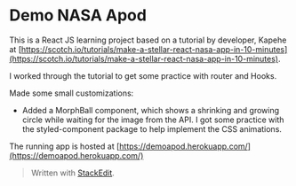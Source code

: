 # Demo NASA Apod
This is a React JS learning project based on a tutorial by developer, Kapehe at 
[https://scotch.io/tutorials/make-a-stellar-react-nasa-app-in-10-minutes](https://scotch.io/tutorials/make-a-stellar-react-nasa-app-in-10-minutes).

I worked through the tutorial to get some practice with router and Hooks. 

Made some small customizations: 
- Added a MorphBall component, which shows a shrinking and growing circle while waiting for the image from the API. I got some practice with the styled-component package to help implement the CSS animations.

The running app is hosted at [https://demoapod.herokuapp.com/](https://demoapod.herokuapp.com/)

> Written with [StackEdit](https://stackedit.io/).